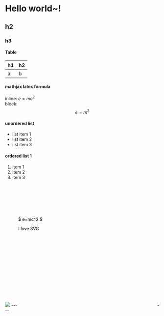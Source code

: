 # Hello world~!
## h2
### h3
#### Table
| h1 | h2 |
| --- | --- |
| a | b |

#### mathjax latex formula
inline: $e=mc^2$  
block: $$e=m^2$$

#### unordered list
- list item 1
- list item 2
- list item 3

#### ordered list 1
1. item 1
2. item 2
3. item 3


<img src="/api/app1/markdown-ref-img.svg">
---    
<svg xmlns="http://www.w3.org/2000/svg" version="1.1" height="400" width="450">
  <text x="0" y="150">I love SVG</text>
  <text x="0" y="120"> $ e=mc^2 $</text>
</svg>  
---

